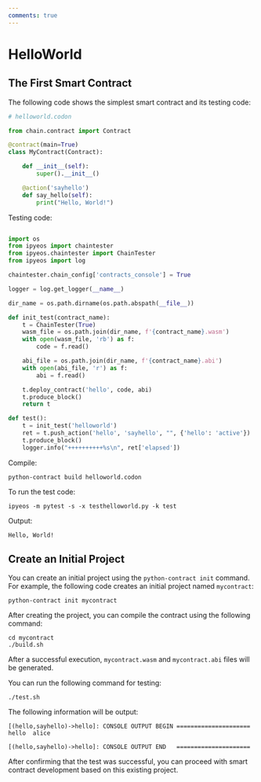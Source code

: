 ```yaml
---
comments: true
---
```


# HelloWorld

## The First Smart Contract

The following code shows the simplest smart contract and its testing code:

```python
# helloworld.codon

from chain.contract import Contract

@contract(main=True)
class MyContract(Contract):

    def __init__(self):
        super().__init__()

    @action('sayhello')
    def say_hello(self):
        print("Hello, World!")
```

Testing code:

```python

import os
from ipyeos import chaintester
from ipyeos.chaintester import ChainTester
from ipyeos import log

chaintester.chain_config['contracts_console'] = True

logger = log.get_logger(__name__)

dir_name = os.path.dirname(os.path.abspath(__file__))

def init_test(contract_name):
    t = ChainTester(True)
    wasm_file = os.path.join(dir_name, f'{contract_name}.wasm')
    with open(wasm_file, 'rb') as f:
        code = f.read()

    abi_file = os.path.join(dir_name, f'{contract_name}.abi')
    with open(abi_file, 'r') as f:
        abi = f.read()

    t.deploy_contract('hello', code, abi)
    t.produce_block()
    return t

def test():
    t = init_test('helloworld')
    ret = t.push_action('hello', 'sayhello', "", {'hello': 'active'})
    t.produce_block()
    logger.info("++++++++++%s\n", ret['elapsed'])
```


Compile:

```
python-contract build helloworld.codon
```


To run the test code:

```
ipyeos -m pytest -s -x testhelloworld.py -k test
```

Output:

```
Hello, World!
```

## Create an Initial Project

You can create an initial project using the `python-contract init` command. For example, the following code creates an initial project named `mycontract`:

```
python-contract init mycontract
```

After creating the project, you can compile the contract using the following command:

```
cd mycontract
./build.sh
```

After a successful execution, `mycontract.wasm` and `mycontract.abi` files will be generated.

You can run the following command for testing:

```
./test.sh
```

The following information will be output:

```
[(hello,sayhello)->hello]: CONSOLE OUTPUT BEGIN =====================
hello  alice

[(hello,sayhello)->hello]: CONSOLE OUTPUT END   =====================
```

After confirming that the test was successful, you can proceed with smart contract development based on this existing project.
